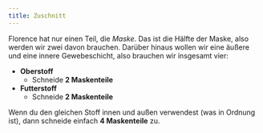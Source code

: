 ```yaml
---
title: Zuschnitt
---
```


Florence hat nur einen Teil, die _Maske_. Das ist die Hälfte der Maske, also werden wir zwei davon brauchen. Darüber hinaus wollen wir eine äußere und eine innere Gewebeschicht, also brauchen wir insgesamt vier:

- **Oberstoff**
  - Schneide **2 Maskenteile**
- **Futterstoff**
  - Schneide **2 Maskenteile**

Wenn du den gleichen Stoff innen und außen verwendest (was in Ordnung ist), dann schneide einfach **4 Maskenteile** zu.
